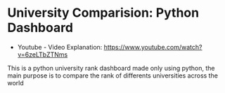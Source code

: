 # University Comparision: Python Dashboard

* Youtube - Video Explanation: https://www.youtube.com/watch?v=6zeLTbZTNms

This is a python university rank dashboard made only using python, the main purpose is to compare the rank of differents universities across the world
